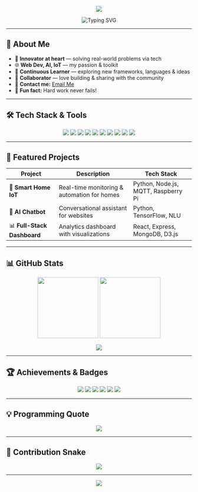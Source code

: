 <!-- Profile Banner -->
<p align="center">
  <img src="https://capsule-render.vercel.app/api?type=waving&height=250&color=gradient&text=Srinivas%20Patchipala&fontAlign=50&fontSize=45&fontColor=fff&desc=AI%2FML%20Enthusiast%20%7C%20Web%20Developer%20%7C%20IoT%20Innovator&descAlign=50&descSize=20&animation=fadeIn" />
</p>

<!-- Typing Animation -->
<p align="center">
  <img src="https://readme-typing-svg.demolab.com?font=Fira+Code&size=28&pause=1000&color=F75C7E&center=true&vCenter=true&width=800&lines=Hi+There!+I'm+Srinivas+Patchipala+👋;AI%2FML+Enthusiast+%7C+Web+Developer+%7C+IoT+Innovator;Always+Learning+New+Things+🚀" alt="Typing SVG" />
</p>

---

## 🚀 About Me  
- 🤖 **Innovator at heart** — solving real-world problems via tech  
- 🌐 **Web Dev, AI, IoT** — my passion & toolkit  
- 🔬 **Continuous Learner** — exploring new frameworks, languages & ideas  
- 🤝 **Collaborator** — love building & sharing with the community  
- 📧 **Contact me:** [Email Me](mailto:psrinivas9381@gmail.com)  
- 🌟 **Fun fact:** Hard work never fails!  

---

## 🛠️ Tech Stack & Tools  
<p align="center">
  <img src="https://img.shields.io/badge/HTML5-FF5733?style=for-the-badge&logo=html5&logoColor=white"/>
  <img src="https://img.shields.io/badge/CSS3-2965F1?style=for-the-badge&logo=css3&logoColor=white"/>
  <img src="https://img.shields.io/badge/JavaScript-F7DF1E?style=for-the-badge&logo=javascript&logoColor=black"/>
  <img src="https://img.shields.io/badge/React-61DBFB?style=for-the-badge&logo=react&logoColor=black"/>
  <img src="https://img.shields.io/badge/Node.js-3C873A?style=for-the-badge&logo=node.js&logoColor=white"/>
  <img src="https://img.shields.io/badge/Express-000000?style=for-the-badge&logo=express&logoColor=white"/>
  <img src="https://img.shields.io/badge/MongoDB-4EA94B?style=for-the-badge&logo=mongodb&logoColor=white"/>
  <img src="https://img.shields.io/badge/Python-FFD43B?style=for-the-badge&logo=python&logoColor=blue"/>
  <img src="https://img.shields.io/badge/Java-ED8B00?style=for-the-badge&logo=openjdk&logoColor=white"/>
  <img src="https://img.shields.io/badge/C++-00599C?style=for-the-badge&logo=cplusplus&logoColor=white"/>
</p>

---

## 📝 Featured Projects  

| Project | Description | Tech Stack |
|---------|-------------|------------|
| 🚉 **Smart Home IoT** | Real-time monitoring & automation for homes | Python, Node.js, MQTT, Raspberry Pi |
| 🤖 **AI Chatbot** | Conversational assistant for websites | Python, TensorFlow, NLU |
| 📊 **Full-Stack Dashboard** | Analytics dashboard with visualizations | React, Express, MongoDB, D3.js |

---

## 📊 GitHub Stats  

<p align="center">
  <img height="165" src="https://github-readme-stats.vercel.app/api?username=srinivasaiml&show_icons=true&theme=radical&hide_border=true"/>
  <img height="165" src="https://github-readme-stats.vercel.app/api/top-langs/?username=srinivasaiml&layout=compact&theme=radical&hide_border=true"/>
</p>

<p align="center">
  <img src="https://streak-stats.demolab.com/?user=srinivasaiml&theme=radical&hide_border=true"/>
</p>

---

## 🏆 Achievements & Badges  
<p align="center">
  <img src="https://img.shields.io/badge/Code-Python-blue?style=flat-square&logo=python"/>
  <img src="https://img.shields.io/badge/Web-React-orange?style=flat-square&logo=react"/>
  <img src="https://img.shields.io/badge/AI-DeepLearning-red?style=flat-square&logo=pytorch"/>
  <img src="https://img.shields.io/badge/IoT-RaspberryPi-green?style=flat-square&logo=raspberrypi"/>
  <img src="https://img.shields.io/badge/Open%20Source-Contributor-brightgreen?style=flat-square&logo=github"/>
  <img src="https://img.shields.io/badge/Hackathons-Participant-yellow?style=flat-square&logo=hackclub"/>
</p>

---

## 💡 Programming Quote  
<p align="center">
  <img src="https://quotes-github-readme.vercel.app/api?type=horizontal&theme=dark"/>
</p>

---

## 🐍 Contribution Snake  
<p align="center">
  <img src="https://raw.githubusercontent.com/srinivasaiml/srinivasaiml/output/github-contribution-grid-snake.svg"/>
</p>

---

<!-- Footer Wave -->
<p align="center">
  <img src="https://capsule-render.vercel.app/api?type=waving&height=100&color=gradient&section=footer"/>
</p>
